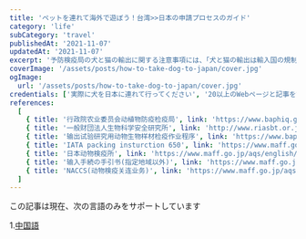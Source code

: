 ```yaml
---
title: 'ペットを連れて海外で遊ぼう！台湾>>日本の申請プロセスのガイド'
category: 'life'
subCategory: 'travel'
publishedAt: '2021-11-07'
updatedAt: '2021-11-07'
excerpt: '予防検疫局の犬と猫の輸出に関する注意事項には、「犬と猫の輸出は輸入国の規制に準拠する必要がある」と明記されています。台湾は現在、狂犬病の流行国であるため、猫を連れて行きたい場合は、日本のような非レイビー流行国への犬は、より多くの準備と待機時間が必要です。この記事では、猫と犬を日本に連れて行くために必要な手順について詳しく説明します。'
coverImage: '/assets/posts/how-to-take-dog-to-japan/cover.jpg'
ogImage:
  url: '/assets/posts/how-to-take-dog-to-japan/cover.jpg'
credentials: ['実際に犬を日本に連れて行ってください', '20以上のWebページと記事を読む']
references:
  [
    { title: '行政院农业委员会动植物防疫检疫局', link: 'https://www.baphiq.gov.tw/en/' },
    { title: '一般财団法人生物科学安全研究所', link: 'http://www.riasbt.or.jp/examination/rabies' },
    { title: '输出试验研究用动物生物样材检疫作业程序', link: 'https://www.baphiq.gov.tw/ws.php?id=9618' },
    { title: 'IATA packing insturction 650', link: 'https://www.maff.go.jp/aqs/animal/dog/packing.html' },
    { title: '日本动物検疫所', link: 'https://www.maff.go.jp/aqs/english/' },
    { title: '输入手続の手引书(指定地域以外)', link: 'https://www.maff.go.jp/aqs/animal/dog/import-other.html' },
    { title: 'NACCS(动物検疫关连业务)', link: 'https://www.maff.go.jp/aqs/tetuzuki/system/49.html' },
  ]
---
```


この記事は現在、次の言語のみをサポートしています

1.[中国語](/posts/how-to-take-dog-to-japan)

